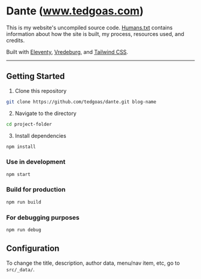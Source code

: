 # Dante (www.tedgoas.com)

This is my website's uncompiled source code. [Humans.txt](https://github.com/TedGoas/Dante/blob/main/humans.txt) contains information about how the site is built, my process, resources used, and credits.

Built with [Eleventy](https://www.11ty.dev/), [Vredeburg](https://github.com/dafiulh/vredeburg), and [Tailwind CSS](https://tailwindcss.com).

---

## Getting Started
1. Clone this repository
```bash
git clone https://github.com/tedgoas/dante.git blog-name
```
2. Navigate to the directory
```bash
cd project-folder
```
3. Install dependencies
```bash
npm install
```

### Use in development
```bash
npm start
```

### Build for production
```bash
npm run build
```

### For debugging purposes
```bash
npm run debug
```

## Configuration
To change the title, description, author data, menu/nav item, etc, go to `src/_data/`.
